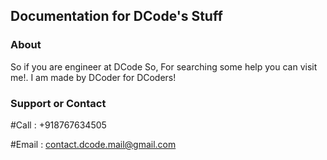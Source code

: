 ## Documentation for DCode's Stuff

### About

So if you are engineer at DCode So, For searching some help you can visit me!. I am made by DCoder for DCoders!

### Support or Contact

#Call
: +918767634505

#Email
: contact.dcode.mail@gmail.com
